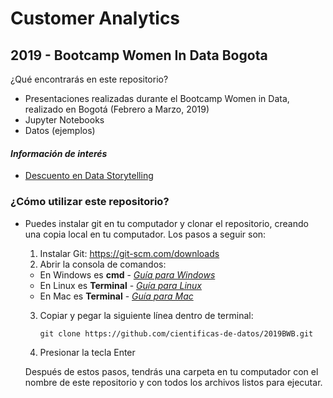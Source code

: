 # Customer Analytics
## 2019 - Bootcamp Women In Data Bogota

¿Qué encontrarás en este repositorio?
 - Presentaciones realizadas durante el Bootcamp Women in Data, realizado en Bogotá (Febrero a Marzo, 2019)
 - Jupyter Notebooks
 - Datos (ejemplos)

#### *Información de interés*
- [Descuento en Data Storytelling](https://www.udemy.com/data-storytelling-now/?couponCode=BOOTCAMP_2019)

### ¿Cómo utilizar este repositorio?

- Puedes instalar git en tu computador y clonar el repositorio, creando una copia local en tu computador. Los pasos a seguir son:
   1. Instalar Git: https://git-scm.com/downloads
   2. Abrir la consola de comandos:
     - En Windows es **cmd** - *[Guía para Windows](https://es.wikihow.com/abrir-la-l%C3%ADnea-de-comandos-en-Windows)*
     - En Linux es **Terminal** - *[Guía para Linux](https://xtephan.wordpress.com/2008/11/17/abrir-un-terminal-en-ubuntu-linux/)*
     - En Mac es **Terminal** - *[Guía para Mac](https://es.ccm.net/faq/6484-mac-os-como-abrir-el-terminal)*
   3. Copiar y pegar la siguiente línea dentro de terminal:
   
          git clone https://github.com/cientificas-de-datos/2019BWB.git
     
   4. Presionar la tecla Enter
   
   Después de estos pasos, tendrás una carpeta en tu computador con el nombre de este repositorio y con todos los archivos listos para ejecutar.
